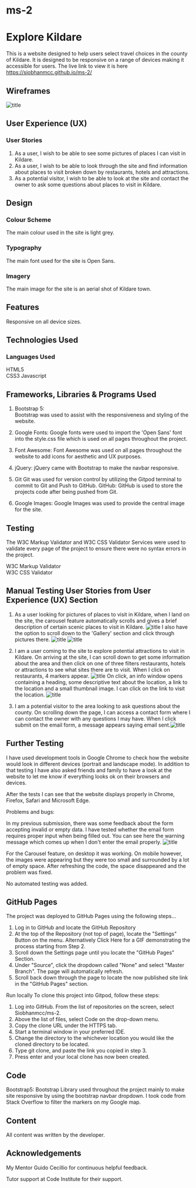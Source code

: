 # ms-2

# Explore Kildare

This is a website designed to help users select travel choices in the county of Kildare. It is designed to be responsive on a range of devices making it accessible for users.
The live link to view it is here https://siobhanmcc.github.io/ms-2/

## Wireframes

![title](assets/images/wireframe-3.png)

##  User Experience (UX)  
### User Stories

1. As a user, I wish to be able to see some pictures of places I can visit in Kildare.
2. As a user, I wish to be able to look through the site and find information about places to visit broken down by restaurants, hotels and attractions.  
3. As a potential visitor, I wish to be able to look at the site and contact the owner to ask some questions about places to visit in Kildare. 

## Design  
### Colour Scheme

The main colour used in the site is light grey.

### Typography  
The main font used for the site is Open Sans.

### Imagery  
The main image for the site is an aerial shot of Kildare town. 

## Features  
Responsive on all device sizes. 

## Technologies Used  
### Languages Used  
HTML5  
CSS3
Javascript

## Frameworks, Libraries & Programs Used  
1. Bootstrap 5:  
Bootstrap was used to assist with the responsiveness and styling of the website.

2. Google Fonts:
   Google fonts were used to import the 'Open Sans' font into the style.css file which is used on all pages throughout the project.

3. Font Awesome:
Font Awesome was used on all pages throughout the website to add icons for aesthetic and UX purposes.

4. jQuery:
jQuery came with Bootstrap to make the navbar responsive. 

5. Git
Git was used for version control by utilizing the Gitpod terminal to commit to Git and Push to GitHub.
GitHub:
GitHub is used to store the projects code after being pushed from Git.

6. Google Images: Google Images was used to provide the central image for the site. 

## Testing  
The W3C Markup Validator and W3C CSS Validator Services were used to validate every page of the project to ensure there were no syntax errors in the project.

W3C Markup Validator  
W3C CSS Validator

##  Manual Testing User Stories from User Experience (UX) Section  

1. As a user looking for pictures of places to visit in Kildare, when I land on the site, the carousel feature automatically scrolls and gives a brief description of certain scenic places to visit in Kildare. 
![title](assets/images/carousel-screenshot.png) I also have the option to scroll down to the 'Gallery' section and click through pictures there. ![title](assets/images/gallery.png) ![title](assets/images/gallery-img.png) 


2. I am a user coming to the site to explore potential attractions to visit in Kildare. On arriving at the site, I can scroll down to get some information about the area and then click on one of three filters restaurants, hotels or attractions to see what sites there are to visit. 
When I click on restaurants, 4 markers appear. ![title](assets/images/restaurant-markers.png)
On click, an info window opens containing a heading, some descriptive text about the location, a link to the location and a small thumbnail image. I can click on the link to visit the location. 
![title](assets/images/hartes-screenshot.png)

3. I am a potential visitor to the area looking to ask questions about the county. On scrolling down the page, I can access a contact form where I can contact the owner with any questions I may have. When I click submit on the email form, a message appears saying email sent.![title](assets/images/email-sent-modal.png) 

## Further Testing
I have used development tools in Google Chrome to check how the website would look in different devices (portrait and landscape mode). In addition to that testing I have also asked friends and family to have a look at the website to let me know if everything looks ok on their browsers and devices.

After the tests I can see that the website displays properly in Chrome, Firefox, Safari and Microsoft Edge.

Problems and bugs:

In my previous submission, there was some feedback about the form accepting invalid or empty data. 
I have tested whether the email form requires proper input when being filled out. You can see here the warning message which comes up when I don't enter the email properly.
![title](assets/images/email-form.png) 

For the Carousel feature, on desktop it was working. On mobile however, the images were appearing but they were too small and surrounded by a lot of empty space. 
After refreshing the code, the space disappeared and the problem was fixed.  



No automated testing was added. 

## GitHub Pages  
The project was deployed to GitHub Pages using the following steps...

1. Log in to GitHub and locate the GitHub Repository
2. At the top of the Repository (not top of page), locate the "Settings" Button on the menu.
   Alternatively Click Here for a GIF demonstrating the process starting from Step 2.
3. Scroll down the Settings page until you locate the "GitHub Pages" Section.
4. Under "Source", click the dropdown called "None" and select "Master Branch".
   The page will automatically refresh.
5. Scroll back down through the page to locate the now published site link in the "GitHub Pages" section.

Run locally
To clone this project into Gitpod, follow these steps: 
1. Log into GitHub. From the list of repositories on the screen, 
select Siobhanmcc/ms-2. 
2. Above the list of files, select Code on the drop-down menu. 
3. Copy the clone URL under the HTTPS tab.
4. Start a terminal window in your preferred IDE. 
5. Change the directory to the whichever location you would like the cloned directory to be located. 
6. Type git clone, and paste the link you copied in step 3. 
7. Press enter and your local clone has now been created.

## Code
Bootstrap5: Bootstrap Library used throughout the project mainly to make site responsive by using the bootstrap navbar dropdown.
I took code from Stack Overflow to filter the markers on my Google map.

## Content
All content was written by the developer. 

## Acknowledgements
My Mentor Guido Cecillio for continuous helpful feedback.

Tutor support at Code Institute for their support.





